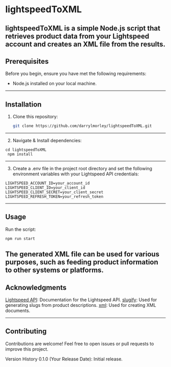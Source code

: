 # lightspeedToXML

## lightspeedToXML is a simple Node.js script that retrieves product data from your Lightspeed account and creates an XML file from the results.

## Prerequisites

Before you begin, ensure you have met the following requirements:

- Node.js installed on your local machine.

---

## Installation

1. Clone this repository:

   ```bash
   git clone https://github.com/darrylmorley/lightspeedToXML.git
   ```

---

2. Navigate & Install dependencies:

```
cd lightspeedToXML
 npm install
```

---

3. Create a .env file in the project root directory and set the following environment variables with your Lightspeed API credentials:

```
LIGHTSPEED_ACCOUNT_ID=your_account_id
LIGHTSPEED_CLIENT_ID=your_client_id
LIGHTSPEED_CLIENT_SECRET=your_client_secret
LIGHTSPEED_REFRESH_TOKEN=your_refresh_token
```

---

## Usage

Run the script:

```
npm run start
```

## The generated XML file can be used for various purposes, such as feeding product information to other systems or platforms.

## Acknowledgments

[Lightspeed API](https://developers.lightspeedhq.com/ecom/introduction/introduction/): Documentation for the Lightspeed API.
[slugify](https://www.npmjs.com/package/slugify): Used for generating slugs from product descriptions.
[xml](https://www.npmjs.com/package/xml): Used for creating XML documents.

---

## Contributing

Contributions are welcome! Feel free to open issues or pull requests to improve this project.

Version History
0.1.0 (Your Release Date): Initial release.
